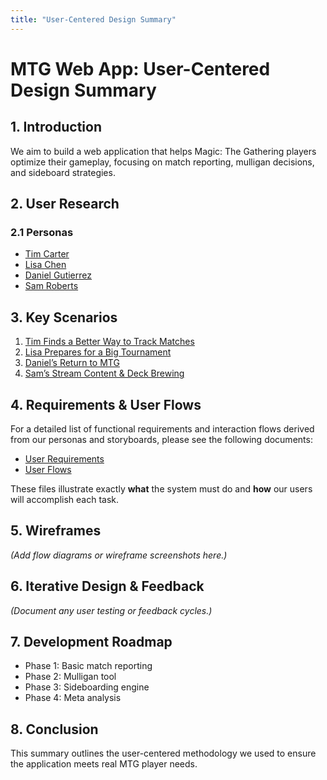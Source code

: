 ```yaml
---
title: "User-Centered Design Summary"
---
```


# MTG Web App: User-Centered Design Summary

## 1. Introduction
We aim to build a web application that helps Magic: The Gathering players optimize their gameplay, focusing on match reporting, mulligan decisions, and sideboard strategies.

## 2. User Research
### 2.1 Personas
- [Tim Carter](./personas/tim-persona.md)
- [Lisa Chen](./personas/lisa-persona.md)
- [Daniel Gutierrez](./personas/daniel-persona.md)
- [Sam Roberts](./personas/sam-persona.md)

## 3. Key Scenarios
1. [Tim Finds a Better Way to Track Matches](./storyboards/scenario-a.md)
2. [Lisa Prepares for a Big Tournament](./storyboards/scenario-b.md)
3. [Daniel’s Return to MTG](./storyboards/scenario-c.md)
4. [Sam’s Stream Content & Deck Brewing](./storyboards/scenario-d.md)

## 4. Requirements & User Flows

For a detailed list of functional requirements and interaction flows derived from our personas and storyboards, please see the following documents:

- [User Requirements](./requirements/requirements.md)
- [User Flows](./requirements/userflows.md)

These files illustrate exactly **what** the system must do and **how** our users will accomplish each task.

## 5.  Wireframes
*(Add flow diagrams or wireframe screenshots here.)*

## 6. Iterative Design & Feedback
*(Document any user testing or feedback cycles.)*

## 7. Development Roadmap
- Phase 1: Basic match reporting
- Phase 2: Mulligan tool
- Phase 3: Sideboarding engine
- Phase 4: Meta analysis

## 8. Conclusion
This summary outlines the user-centered methodology we used to ensure the application meets real MTG player needs.
